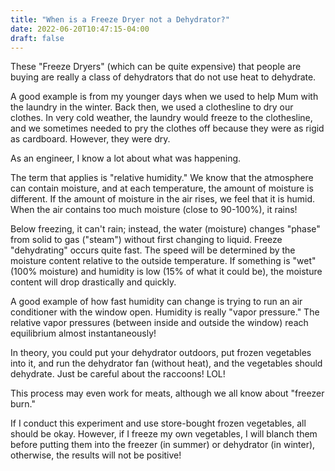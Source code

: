 ```yaml
---
title: "When is a Freeze Dryer not a Dehydrator?"
date: 2022-06-20T10:47:15-04:00
draft: false
---
```



These "Freeze Dryers" (which can be quite expensive) that people are buying are really a class of dehydrators that do not use heat to dehydrate.

A good example is from my younger days when we used to help Mum with the laundry in the winter. Back then, we used a clothesline to dry our clothes. In very cold weather, the laundry would freeze to the clothesline, and we sometimes needed to pry the clothes off because they were as rigid as cardboard. However, they were dry.

As an engineer, I know a lot about what was happening.

The term that applies is "relative humidity." We know that the atmosphere can contain moisture, and at each temperature, the amount of moisture is different. If the amount of moisture in the air rises, we feel that it is humid. When the air contains too much moisture (close to 90-100%), it rains!

Below freezing, it can't rain; instead, the water (moisture) changes "phase" from solid to gas ("steam") without first changing to liquid. Freeze "dehydrating" occurs quite fast. The speed will be determined by the moisture content relative to the outside temperature. If something is "wet" (100% moisture) and humidity is low (15% of what it could be), the moisture content will drop drastically and quickly.

A good example of how fast humidity can change is trying to run an air conditioner with the window open. Humidity is really "vapor pressure." The relative vapor pressures (between inside and outside the window) reach equilibrium almost instantaneously!

In theory, you could put your dehydrator outdoors, put frozen vegetables into it, and run the dehydrator fan (without heat), and the vegetables should dehydrate. Just be careful about the raccoons! LOL!

This process may even work for meats, although we all know about "freezer burn."

If I conduct this experiment and use store-bought frozen vegetables, all should be okay. However, if I freeze my own vegetables, I will blanch them before putting them into the freezer (in summer) or dehydrator (in winter), otherwise, the results will not be positive!
